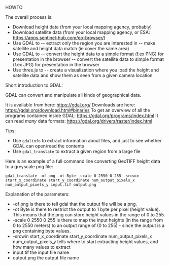 HOWTO

The overall process is:

- Download height data (from your local mapping agency, probably)
- Download satellite data (from your local mapping agency, or ESA: https://apps.sentinel-hub.com/eo-browser/)
- Use GDAL to
  -- extract only the region you are interested in
  -- make satellite and height data match (ie cover the same area)
- Use GDAL to
  -- convert the height data to a simple format (f.ex PNG) for presentation in the browser
  -- convert the satellite data to simple format (f.ex JPG) for presentation in the browser
- Use three.js to
  -- create a visualization where you load the height and satellite data and show them as seen from a given camera location

Short introduction to GDAL:

GDAL can convert and manipulate all kinds of geographical data.

It is available from here: https://gdal.org/
Downloads are here: https://gdal.org/download.html#binaries
To get an overview of all the programs contained inside GDAL: https://gdal.org/programs/index.html
It can read _many_ data formats: https://gdal.org/drivers/raster/index.html

Tips:

- Use `gdalinfo` to extract information about files, and just to see whether GDAL can open/read the contents
- Use `gdal_translate` to extract a given region from a large file

Here is an example of a full command line converting GeoTIFF height data to a greyscale png file:

`gdal_translate -of png -ot Byte -scale 0 2550 0 255 -srcwin start_x_coordinate start_y_coordinate num_output_pixels_x num_output_pixels_y input.tif output.png`

Explanation of the parameters:

* -of png is there to tell gdal that the output file will be a png.
* -ot Byte is there to restrict the output to 1 byte per pixel (height value). This means that the png can store height values in the range of 0 to 255.
* -scale 0 2550 0 255 is there to map the input heights (in the range from 0 to 2550 meters) to an output range of (0 to 255) - since the output is a png containing byte values.
* -srcwin start_x_coordinate start_y_coordinate num_output_pixels_x num_output_pixels_y tells where to start extracting height values, and how many values to extract
* input.tif the input file name
* output.png the output file name
